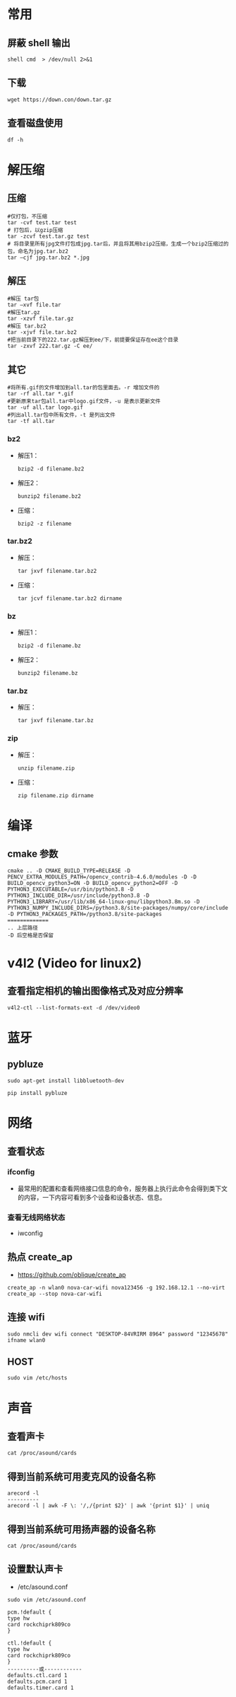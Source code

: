 # 常用

## 屏蔽 shell 输出

```shell
shell cmd  > /dev/null 2>&1
```

## 下载

```shell
wget https://down.con/down.tar.gz
```

## 查看磁盘使用

```shell
df -h
```

# 解压缩

## 压缩

```shell
#仅打包，不压缩
tar -cvf test.tar test
# 打包后，以gzip压缩
tar -zcvf test.tar.gz test
# 将目录里所有jpg文件打包成jpg.tar后，并且将其用bzip2压缩，生成一个bzip2压缩过的包，命名为jpg.tar.bz2
tar –cjf jpg.tar.bz2 *.jpg 
```

## 解压

```shell
#解压 tar包
tar –xvf file.tar
#解压tar.gz
tar -xzvf file.tar.gz
#解压 tar.bz2
tar -xjvf file.tar.bz2   
#把当前目录下的222.tar.gz解压到ee/下，前提要保证存在ee这个目录
tar -zxvf 222.tar.gz -C ee/
```

## 其它

```shell
#将所有.gif的文件增加到all.tar的包里面去。-r 增加文件的
tar -rf all.tar *.gif 
#更新原来tar包all.tar中logo.gif文件，-u 是表示更新文件
tar -uf all.tar logo.gif 
#列出all.tar包中所有文件，-t 是列出文件
tar -tf all.tar 
```

### bz2

- 解压1：
  
  ```shell
  bzip2 -d filename.bz2
  ```
  
- 解压2：
  
  ```shell
  bunzip2 filename.bz2
  ```
  
- 压缩：
  
  ```shell
  bzip2 -z filename
  ```

### tar.bz2

- 解压：

  ```shell
  tar jxvf filename.tar.bz2
  ```

- 压缩：

  ```shell
  tar jcvf filename.tar.bz2 dirname
  ```

### bz

- 解压1：
  
  ```shell
  bzip2 -d filename.bz
  ```
  
- 解压2：
  
  ```shell
  bunzip2 filename.bz
  ```

### tar.bz

- 解压：
  
  ```shell
  tar jxvf filename.tar.bz
  ```

### zip

- 解压：
  
  ```shell
  unzip filename.zip
  ```
- 压缩：
  
  ```shell
  zip filename.zip dirname
  ```

# 编译

## cmake 参数

```shell
cmake .. -D CMAKE_BUILD_TYPE=RELEASE -D PENCV_EXTRA_MODULES_PATH=/opencv_contrib-4.6.0/modules -D -D BUILD_opencv_python3=ON -D BUILD_opencv_python2=OFF -D PYTHON3_EXECUTABLE=/usr/bin/python3.8 -D PYTHON3_INCLUDE_DIR=/usr/include/python3.8 -D PYTHON3_LIBRARY=/usr/lib/x86_64-linux-gnu/libpython3.8m.so -D PYTHON3_NUMPY_INCLUDE_DIRS=/python3.8/site-packages/numpy/core/include -D PYTHON3_PACKAGES_PATH=/python3.8/site-packages
=============
.. 上层路径
-D 后空格是否保留
```

# v4l2 (Video for linux2)

## 查看指定相机的输出图像格式及对应分辨率

```shell
v4l2-ctl --list-formats-ext -d /dev/video0
```

# 蓝牙

## pybluze

```shell
sudo apt-get install libbluetooth-dev
```

```shell
pip install pybluze
```

# 网络

## 查看状态

### ifconfig

- 最常用的配置和查看网络接口信息的命令，服务器上执行此命令会得到类下文的内容，一下内容可看到多个设备和设备状态、信息。

### 查看无线网络状态

- iwconfig

## 热点 create_ap

- https://github.com/oblique/create_ap

```shell
create_ap -n wlan0 nova-car-wifi nova123456 -g 192.168.12.1 --no-virt
create_ap --stop nova-car-wifi
```

## 连接 wifi

```shell
sudo nmcli dev wifi connect "DESKTOP-84VRIRM 8964" password "12345678" ifname wlan0
```

## HOST

```shell
sudo vim /etc/hosts
```

# 声音

## 查看声卡

```shell
cat /proc/asound/cards
```

## 得到当前系统可用麦克风的设备名称

```shell
arecord -l
----------
arecord -l | awk -F \: '/,/{print $2}' | awk '{print $1}' | uniq
```

## 得到当前系统可用扬声器的设备名称

```shell
cat /proc/asound/cards
```



## 设置默认声卡

- /etc/asound.conf

```shell
sudo vim /etc/asound.conf
```

```
pcm.!default {
type hw
card rockchiprk809co
}

ctl.!default {
type hw
card rockchiprk809co
}
----------或------------
defaults.ctl.card 1
defaults.pcm.card 1
defaults.timer.card 1
```

